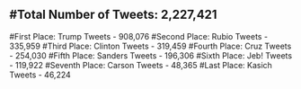 #Total Number of Tweets: 2,227,421 
---
#First Place: Trump Tweets - 908,076
#Second Place: Rubio Tweets - 335,959
#Third Place: Clinton Tweets - 319,459
#Fourth Place: Cruz Tweets - 254,030
#Fifth Place: Sanders Tweets - 196,306
#Sixth Place: Jeb! Tweets - 119,922
#Seventh Place: Carson Tweets - 48,365
#Last Place: Kasich Tweets - 46,224
